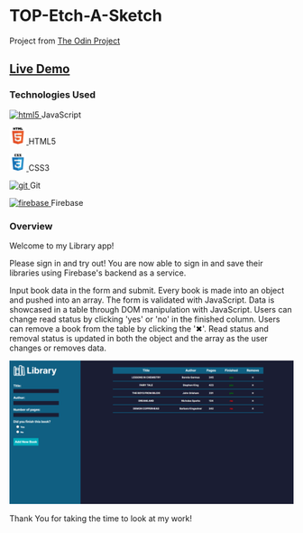 # TOP-Etch-A-Sketch

Project from [The Odin Project](https://www.theodinproject.com/)

## [Live Demo](https://gustav72.github.io/Library/)

### Technologies Used

<a href="https://www.ecma-international.org/publications-and-standards/standards/ecma-262/" target="_blank" rel="noreferrer"> <img src="https://cdn.jsdelivr.net/gh/devicons/devicon/icons/javascript/javascript-original.svg" alt="html5" width="30" height="30"/> </a>JavaScript

<a href="https://html.spec.whatwg.org/multipage/" target="_blank" rel="noreferrer"> <img src="https://raw.githubusercontent.com/devicons/devicon/master/icons/html5/html5-original-wordmark.svg" alt="html5" width="30" height="30"/> </a>HTML5

<a href="https://www.w3.org/Style/CSS/specs.en.html" target="_blank" rel="noreferrer"> <img src="https://raw.githubusercontent.com/devicons/devicon/master/icons/css3/css3-original-wordmark.svg" alt="css3" width="30" height="30"/> </a>CSS3

<a href="https://git-scm.com/" target="_blank" rel="noreferrer"> <img src="https://cdn.jsdelivr.net/gh/devicons/devicon/icons/git/git-original.svg" alt="git" width="30" height="30"/> </a>Git

<a href="https://firebase.google.com/" target="_blank" rel="noreferrer"> <img src="https://cdn.jsdelivr.net/gh/devicons/devicon/icons/firebase/firebase-plain.svg" alt="firebase" width="30" height="30"/> </a>Firebase

### Overview

Welcome to my Library app!

Please sign in and try out! You are now able to sign in and save their libraries using Firebase's backend as a service.

Input book data in the form and submit. Every book is made into an object and pushed into an array. The form is validated with JavaScript. Data is showcased in a table through DOM manipulation with JavaScript. Users can change read status by clicking 'yes' or 'no' in the finished column. Users can remove a book from the table by clicking the '✖'. Read status and removal status is updated in both the object and the array as the user changes or removes data.

![Screenshot of User Interface](./Screenshot.PNG)

Thank You for taking the time to look at my work!

